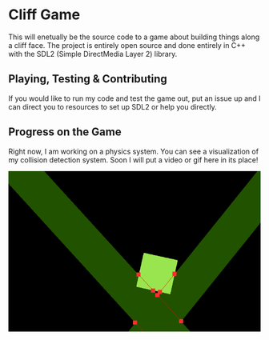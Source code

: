 # Cliff Game

This will enetually be the source code to a game about building things along a cliff face. The project is entirely open source and done entirely in C++ with the SDL2 (Simple DirectMedia Layer 2) library.


## Playing, Testing & Contributing
If you would like to run my code and test the game out, put an issue up and I can direct you to resources to set up SDL2 or help you directly.


## Progress on the Game
Right now, I am working on a physics system. You can see a visualization of my collision detection system. Soon I will put a video or gif here in its place!

![Alt text](GithubPics/image1.png "Collision Detection and Analysis")
